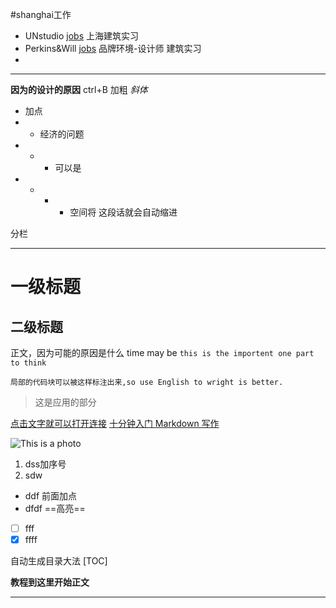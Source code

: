 #shanghai工作
* UNstudio [jobs](https://www.unstudio.com/en/career)
上海建筑实习
* Perkins&Will [jobs](https://recruiting2.ultipro.com/PER1007PWILL/JobBoard/0ca393a4-bf82-4db6-acae-91e6a0315a4a/?q=&o=postedDateDesc&w=&wc=&we=&wpst=&f4=0hmYPyHJQV2T9gLMUMJzZA)
  品牌环境-设计师
  建筑实习
* 





***


**因为的设计的原因** ctrl+B 加粗
*斜体*
* 加点
* * 经济的问题
* * * 可以是
* * * * 空间将
这段话就会自动缩进

分栏
***
# 一级标题
## 二级标题
正文，因为可能的原因是什么
time may be `this is the importent one part to think`
```
局部的代码块可以被这样标注出来,so use English to wright is better.
```
>这是应用的部分

[点击文字就可以打开连接](https://www.ifanr.com/1318978)
[十分钟入门 Markdown 写作](https://segmentfault.com/a/1190000039928775)

![This is a photo](https://s3.ifanr.com/wp-content/uploads/2020/03/mark.jpg!720)

1. dss加序号
2. sdw

- ddf 前面加点
- dfdf
==高亮==



- [ ] fff
- [x] ffff

自动生成目录大法
[TOC]

**教程到这里开始正文**

***